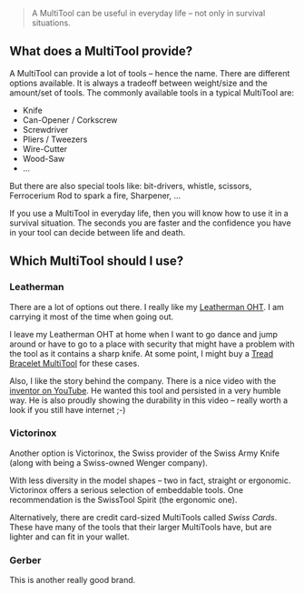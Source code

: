 > A MultiTool can be useful in everyday life – not only in survival situations.

## What does a MultiTool provide?

A MultiTool can provide a lot of tools – hence the name. There are different options available. It is always a tradeoff between weight/size and the amount/set of tools.
The commonly available tools in a typical MultiTool are:

* Knife
* Can-Opener / Corkscrew
* Screwdriver
* Pliers / Tweezers
* Wire-Cutter
* Wood-Saw
* ...

But there are also special tools like: bit-drivers, whistle, scissors, Ferrocerium Rod to spark a fire, Sharpener, ...

If you use a MultiTool in everyday life, then you will know how to use it in a survival situation. The seconds you are faster and the confidence you have in your tool can decide between life and death.

## Which MultiTool should I use?

### Leatherman

There are a lot of options out there. I really like my [Leatherman OHT](OHTMultiTool).
I am carrying it most of the time when going out.

I leave my Leatherman OHT at home when I want to go dance and jump around or have to go to a place with security that might have a problem with the tool as it contains a sharp knife. At some point, I might buy a [Tread Bracelet MultiTool](TreadMultiTool) for these cases.

Also, I like the story behind the company. There is a nice video with the [inventor on YouTube](https://www.youtube.com/watch?v=QJwyIF4VBTk). He wanted this tool and persisted in a very humble way. He is also proudly showing the durability in this video – really worth a look if you still have internet ;-)

### Victorinox

Another option is Victorinox, the Swiss provider of the Swiss Army Knife (along with being a Swiss-owned Wenger company). 

With less diversity in the model shapes – two in fact, straight or ergonomic. Victorinox offers a serious selection of embeddable tools. One recommendation is the SwissTool Spirit (the ergonomic one).

Alternatively, there are credit card-sized MultiTools called _Swiss Cards_. These have many of the tools that their larger MultiTools have, but are lighter and can fit in your wallet.

### Gerber

This is another really good brand. 
